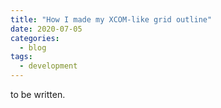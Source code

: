 ```yaml
---
title: "How I made my XCOM-like grid outline"
date: 2020-07-05
categories:
  - blog
tags:
  - development
---
```


to be written.
